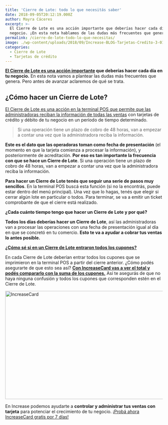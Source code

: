 ```yaml
---
title: 'Cierre de Lote: todo lo que necesitás saber'
date: 2018-09-05T20:12:19.000Z
author: Mayra Cáceres
excerpt: >-
  El Cierre de Lote es una acción importante que deberías hacer cada día en tu
  negocio. ¡En esta nota hablamos de las dudas más frecuentes que genera!
permalink: /cierre-de-lote-todo-lo-que-necesitas/
image: ./wp-content/uploads/2018/09/Increase-BLOG-Tarjetas-Credito-3-01.png
categories:
  - Cierre de Lote
  - Tarjetas de crédito
---
```

<span style="font-weight: 400;"><strong><a href="https://increasecard.com/como-realizar-el-cierre-de-lote/">El Cierre de Lote es una acción importante</a> que deberías hacer cada día en tu negocio.</strong> En esta nota vamos a plantear las dudas más frecuentes que genera. Pero antes de avanzar aclaremos de qué se trata. </span>

## **¿Cómo hacer un Cierre de Lote?**

<span style="font-weight: 400;"><a href="https://increasecard.com/como-realizar-el-cierre-de-lote/">El Cierre de Lote es una acción en la terminal POS que permite que las administradoras reciban la información de todas las ventas</a> con tarjetas de crédito y débito de tu negocio en un período de tiempo determinado.</span>

> <span style="font-weight: 400;">Si una operación tiene un plazo de cobro de 48 horas, van a empezar a contar una vez que la administradora reciba la información.</span>

<span style="font-weight: 400;"><strong>Este es el dato que las operadoras toman como fecha de presentación</strong> (el momento en que la tarjeta comienza a procesar la información), y posteriormente de acreditación. <strong>Por eso es tan importante la frecuencia con que se hace un Cierre de Lote</strong>. Si una operación tiene un plazo de cobro de 48 horas, van a empezar a contar una vez que la administradora reciba la información.</span>

<span style="font-weight: 400;"><strong>Para hacer un Cierre de Lote tenés que seguir una serie de pasos muy sencillos</strong>. En la terminal POS buscá esta función (si no la encontrás, puede estar dentro del menú principal). Una vez que lo hagas, tenés que elegir si cerrar algún lote en particular o todos. Para terminar, se va a emitir un ticket comprobante de que el cierre está realizado.</span>

**¿Cada cuánto tiempo tengo que hacer un Cierre de Lote y por qué?**

<span style="font-weight: 400;"><strong>Todos los días deberías hacer un Cierre de Lote</strong>, así las administradoras van a procesar las operaciones con una fecha de presentación igual al día en que se concretó en tu comercio. <strong>Esto te va a ayudar a cobrar tus ventas lo antes posible.</strong> </span>

[**¿Cómo sé si en un Cierre de Lote entraron todos los cupones?**](https://www.increasecard.com/cierre-lote-entraron-todos-los-cupones/) 

<span style="font-weight: 400;">En cada Cierre de Lote deberían entrar todos los cupones que se imprimieron en la terminal POS a partir del cierre anterior. ¿Cómo podés asegurarte de que esto sea así? </span>**[Con IncreaseCard vas a ver el total y podés compararlo con la suma de los cupones.](https://increasecard.com/landing-blog)** <span style="font-weight: 400;">Así te asegurás de que no haya ninguna confusión y todos los cupones que corresponden estén en el Cierre de Lote.</span>

[<img class="aligncenter wp-image-2937 size-full" src="https://d1nzec96y7u1ro.cloudfront.net/wp-content/uploads/2018/02/04133256/Banner.png" alt="IncreaseCard" width="1001" height="345" srcset="https://d1nzec96y7u1ro.cloudfront.net/wp-content/uploads/2018/02/04133256/Banner.png 1001w, https://d1nzec96y7u1ro.cloudfront.net/wp-content/uploads/2018/02/04133256/Banner-300x103.png 300w, https://d1nzec96y7u1ro.cloudfront.net/wp-content/uploads/2018/02/04133256/Banner-768x265.png 768w" sizes="(max-width: 1001px) 100vw, 1001px" />](http://bit.ly/2xwjrr6)

<span style="font-weight: 400;">En Increase podemos ayudarte a <strong>controlar y administrar tus ventas con tarjeta</strong> para potenciar el crecimiento de tu negocio. </span>[<span style="font-weight: 400;">¡Probá ahora IncreaseCard gratis por 7 días!</span>](http://bit.ly/2xwjrr6)
